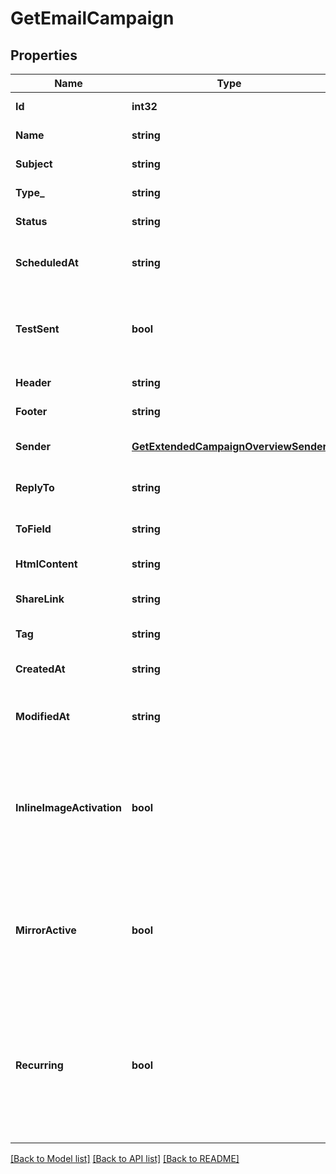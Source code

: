 # GetEmailCampaign

## Properties
Name | Type | Description | Notes
------------ | ------------- | ------------- | -------------
**Id** | **int32** | ID of the campaign | [default to null]
**Name** | **string** | Name of the campaign | [default to null]
**Subject** | **string** | Subject of the campaign | [default to null]
**Type_** | **string** | Type of campaign | [default to null]
**Status** | **string** | Status of the campaign | [default to null]
**ScheduledAt** | **string** | Date on which campaign is scheduled (YYYY-MM-DD HH:mm:ss) | [optional] [default to null]
**TestSent** | **bool** | Retrieved the status of test email sending. (true&#x3D;Test email has been sent  false&#x3D;Test email has not been sent) | [default to null]
**Header** | **string** | Header of the campaign | [default to null]
**Footer** | **string** | Footer of the campaign | [default to null]
**Sender** | [**GetExtendedCampaignOverviewSender**](GetExtendedCampaignOverviewSender.md) |  | [optional] [default to null]
**ReplyTo** | **string** | Email defined as the \&quot;Reply to\&quot; of the campaign | [default to null]
**ToField** | **string** | Customisation of the \&quot;to\&quot; field of the campaign | [default to null]
**HtmlContent** | **string** | HTML content of the campaign | [default to null]
**ShareLink** | **string** | Link to share the campaign on social medias | [optional] [default to null]
**Tag** | **string** | Tag of the campaign | [default to null]
**CreatedAt** | **string** | Creation date of the campaign (YYYY-MM-DD HH:mm:ss) | [default to null]
**ModifiedAt** | **string** | Date of last modification of the campaign (YYYY-MM-DD HH:mm:ss) | [default to null]
**InlineImageActivation** | **bool** | Status of inline image. inlineImageActivation &#x3D; false means image can’t be embedded, &amp; inlineImageActivation &#x3D; true means image can be embedded, in the email. | [optional] [default to null]
**MirrorActive** | **bool** | Status of mirror links in campaign. mirrorActive &#x3D; false means mirror links are deactivated, &amp; mirrorActive &#x3D; true means mirror links are activated, in the campaign | [optional] [default to null]
**Recurring** | **bool** | FOR TRIGGER ONLY ! Type of trigger campaign.recurring &#x3D; false means contact can receive the same Trigger campaign only once, &amp; recurring &#x3D; true means contact can receive the same Trigger campaign several times | [optional] [default to null]

[[Back to Model list]](../README.md#documentation-for-models) [[Back to API list]](../README.md#documentation-for-api-endpoints) [[Back to README]](../README.md)


